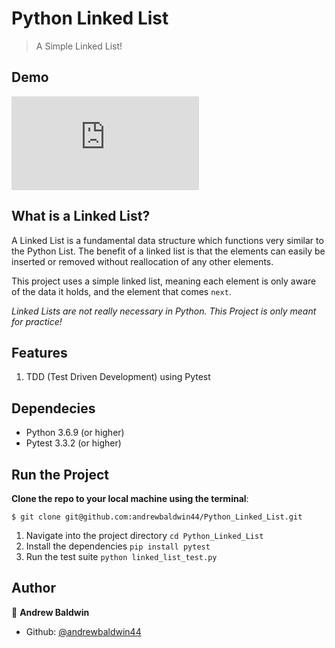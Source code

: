 # Python Linked List

> A Simple Linked List!

## Demo

[![Run on Repl.it](https://repl.it/badge/github/@andrewbaldwin44/.cpp)](https://repl.it/@andrewbaldwin44/PythonLinkedList#linked_list.py)

## What is a Linked List?

A Linked List is a fundamental data structure which functions very similar to the Python List. The benefit of a linked list is that the elements can easily be inserted or removed without reallocation of any other elements.

This project uses a simple linked list, meaning each element is only aware of the data it holds, and the element that comes `next`.

_Linked Lists are not really necessary in Python. This Project is only meant for practice!_

## Features

1. TDD (Test Driven Development) using Pytest

## Dependecies

- Python 3.6.9 (or higher)
- Pytest 3.3.2 (or higher)

## Run the Project

__Clone the repo to your local machine using the terminal__:
```
$ git clone git@github.com:andrewbaldwin44/Python_Linked_List.git
```

1. Navigate into the project directory `cd Python_Linked_List`
2. Install the dependencies `pip install pytest`
3. Run the test suite `python linked_list_test.py`

## Author

👤 **Andrew Baldwin**

- Github: [@andrewbaldwin44](https://github.com/andrewbaldwin44)
